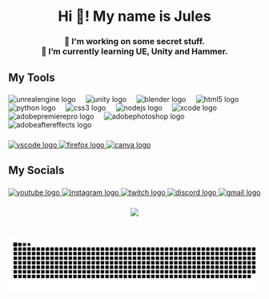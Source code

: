 <h1 align="center">Hi 👋! My name is Jules</h1>

###

<h3 align="center">🔭 I'm working on some secret stuff.<br>    🌱 I’m currently learning UE, Unity and Hammer.</h3>

###

<h2 align="left">My Tools</h2>

###

<div align="center">
</div>

###

<div align="left">
  <img src="https://skillicons.dev/icons?i=unreal" height="40" alt="unrealengine logo"  />
  <img width="12" />
  <img src="https://cdn.simpleicons.org/unity/FFFFFF" height="40" alt="unity logo"  />
  <img width="12" />
  <img src="https://skillicons.dev/icons?i=blender" height="40" alt="blender logo"  />
  <img width="12" />
  <img src="https://cdn.jsdelivr.net/gh/devicons/devicon/icons/html5/html5-original.svg" height="40" alt="html5 logo"  />
  <img width="12" />
  <img src="https://skillicons.dev/icons?i=py" height="40" alt="python logo"  />
  <img width="12" />
  <img src="https://cdn.jsdelivr.net/gh/devicons/devicon/icons/css3/css3-original.svg" height="40" alt="css3 logo"  />
  <img width="12" />
  <img src="https://skillicons.dev/icons?i=nodejs" height="40" alt="nodejs logo"  />
  <img width="12" />
  <img src="https://cdn.jsdelivr.net/gh/devicons/devicon/icons/xcode/xcode-original.svg" height="40" alt="xcode logo"  />
  <img width="12" />
  <img src="https://skillicons.dev/icons?i=pr" height="40" alt="adobepremierepro logo"  />
  <img width="12" />
  <img src="https://skillicons.dev/icons?i=ps" height="40" alt="adobephotoshop logo"  />
  <img width="12" />
  <img src="https://skillicons.dev/icons?i=ae" height="40" alt="adobeaftereffects logo"  />
</div>

###

<div align="left">
  <a href="https://code.visualstudio.com/" target="_blank">
    <img src="https://cdn.worldvectorlogo.com/logos/visual-studio-code-1.svg" height="35" width="12" alt="vscode logo"  />
  </a>
  
  <a href="https://www.mozilla.org/fr/firefox/new/" target="_blank">
    <img src="https://cdn.simpleicons.org/firefox/FF7139" height="35" width="12" alt="firefox logo"  />
  </a>
  <a href="https://www.canva.com" target="_blank">
    <img src="https://cdn.simpleicons.org/canva/00C4CC" height="35" alt="canva logo"  />
  </a>
</div>

###

<div align="center">
</div>

###

<h2 align="left">My Socials</h2>

###

<div align="left">
  <a href="https://youtube.com/@Julot" target="_blank">
    <img src="https://img.shields.io/static/v1?message=Youtube&logo=youtube&label=&color=FF0000&logoColor=white&labelColor=&style=for-the-badge" height="35" alt="youtube logo"  />
  </a>
  <a href="https://instagram.com/juloooot" target="_blank">
    <img src="https://img.shields.io/static/v1?message=Instagram&logo=instagram&label=&color=E4405F&logoColor=white&labelColor=&style=for-the-badge" height="35" alt="instagram logo"  />
  </a>
  <a href="https://twitch.tv/Jul00t" target="_blank">
    <img src="https://img.shields.io/static/v1?message=Twitch&logo=twitch&label=&color=9146FF&logoColor=white&labelColor=&style=for-the-badge" height="35" alt="twitch logo"  />
  </a>
  <a href="https://dsc.bio/julot" target="_blank">
    <img src="https://img.shields.io/static/v1?message=Discord&logo=discord&label=&color=7289DA&logoColor=white&labelColor=&style=for-the-badge" height="35" alt="discord logo"  />
  </a>
  <a href="mailto:jules.libermann@gmail.com" target="_blank">
    <img src="https://img.shields.io/static/v1?message=Gmail&logo=gmail&label=&color=D14836&logoColor=white&labelColor=&style=for-the-badge" height="35" alt="gmail logo"  />
  </a>
</div>

###

<div align="center">
  <img height="150" src="https://media.tenor.com/67F_DZJgv-IAAAAM/shrek-mehdi.gif"  />
</div>

###

<br clear="both">

<img src="https://raw.githubusercontent.com/julooot/julooot/output/snake.svg" alt="Snake animation" />

###
